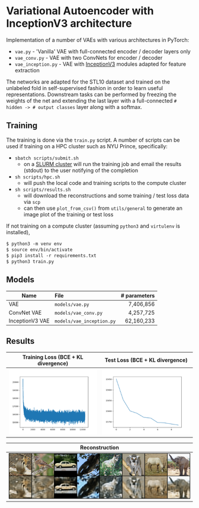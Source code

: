 # Variational Autoencoder with InceptionV3 architecture

Implementation of a number of VAEs with various architectures in PyTorch:

- `vae.py` - 'Vanilla' VAE with full-connected encoder / decoder layers only 
- `vae_conv.py` - VAE with two ConvNets for encoder / decoder 
- `vae_inception.py` - VAE with [InceptionV3](https://arxiv.org/abs/1512.00567) modules adapted for feature extraction

The networks are adapted for the STL10 dataset and trained on the unlabeled fold in self-supervised 
fashion in order to learn useful representations. Downstream tasks can be performed by freezing the
weights of the net and extending the last layer with a full-connected `# hidden -> # output classes`
layer along with a softmax.

## Training

The training is done via the `train.py` script. A number of scripts can be used if training on a HPC 
cluster such as NYU Prince, specifically:
- `sbatch scripts/submit.sh`
    - on a [SLURM cluster](https://slurm.schedmd.com/documentation.html) will run the training job and email
the results (stdout) to the user notifying of the completion
- `sh scripts/hpc.sh`
    - will push the local code and training scripts to the compute cluster
- `sh scripts/results.sh` 
    - will download the reconstructions and some training / test loss data via `scp`
    - can then use `plot_from_csv()` from `utils/general` to generate an image plot of 
    the training or test loss

If not training on a compute cluster (assuming `python3` and `virtulenv` is installed), 
```
$ python3 -m venv env
$ source env/bin/activate
$ pip3 install -r requirements.txt
$ python3 train.py
```

## Models
| Name            | File                      | # parameters      |
| --------------- |:--------------------------| -----------------:|
| VAE             | `models/vae.py`           |         7,406,856 |
| ConvNet VAE     | `models/vae_conv.py`      |         4,257,725 |
| InceptionV3 VAE | `models/vae_inception.py` |        62,160,233 |

## Results

Training Loss (BCE + KL divergence)       |  Test Loss (BCE + KL divergence)
:-------------------------:|:-------------------------:
![](./results/train.png)   |  ![](./results/test.png)

Reconstruction             |  
:-------------------------:|
![](./results/reconstruction.png)   |